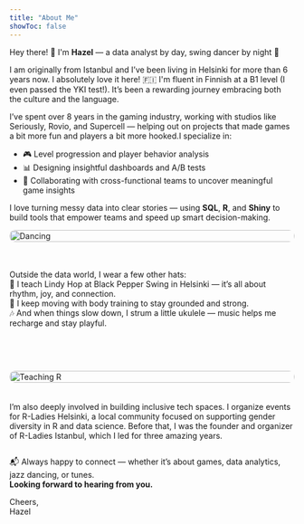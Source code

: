 ```yaml
---
title: "About Me"
showToc: false
---
```

Hey there! 👋 I'm **Hazel** — a data analyst by day, swing dancer by night 💃

I am originally from Istanbul and I’ve been living in Helsinki for more than 6 years now. I absolutely love it here! 🇫🇮 I'm fluent in Finnish at a B1 level (I even passed the YKI test!). It’s been a rewarding journey embracing both the culture and the language.

I’ve spent over 8 years in the gaming industry, working with studios like Seriously, Rovio, and Supercell — helping out on projects that made games a bit more fun and players a bit more hooked.I specialize in:
- 🎮 Level progression and player behavior analysis  
- 📊 Designing insightful dashboards and A/B tests  
- 🧩 Collaborating with cross-functional teams to uncover meaningful game insights

I love turning messy data into clear stories — using **SQL**, **R**, and **Shiny** to build tools that empower teams and speed up smart decision-making.
<div style="display: flex; gap: 20px; flex-wrap: wrap; align-items: flex-start;">

  <div style="flex: 1; min-width: 250px;">
    <img src="/images/lindy_hop_dancing.jpg" alt="Dancing" style="width: 100%; border-radius: 10px;">
  </div>

  <div style="flex: 2; min-width: 250px;">
    <h2></h2>
    <p>Outside the data world, I wear a few other hats:<br>
   💃 I teach Lindy Hop at Black Pepper Swing in Helsinki — it’s all about rhythm, joy, and connection.<br>
   💪 I keep moving with body training to stay grounded and strong.<br>
   🎶 And when things slow down, I strum a little ukulele — music helps me recharge and stay playful.</p>
  </div>

</div>

<br><br>

<div style="display: flex; gap: 20px; flex-wrap: wrap; align-items: flex-start; flex-direction: row-reverse;">

  <div style="flex: 1; min-width: 250px;">
    <img src="/images/teaching3.JPG" alt="Teaching R" style="width: 100%; border-radius: 10px;">
  </div>

  <div style="flex: 2; min-width: 250px;">
    <p>I’m also deeply involved in building inclusive tech spaces. I organize events for R-Ladies Helsinki, a local community focused on supporting gender diversity in R and data science.  
Before that, I was the founder and organizer of R-Ladies Istanbul, which I led for three amazing years.</p>
  </div>

</div>


📬 Always happy to connect — whether it’s about games, data analytics, jazz dancing, or tunes.  
**Looking forward to hearing from you.**

Cheers,  
Hazel
